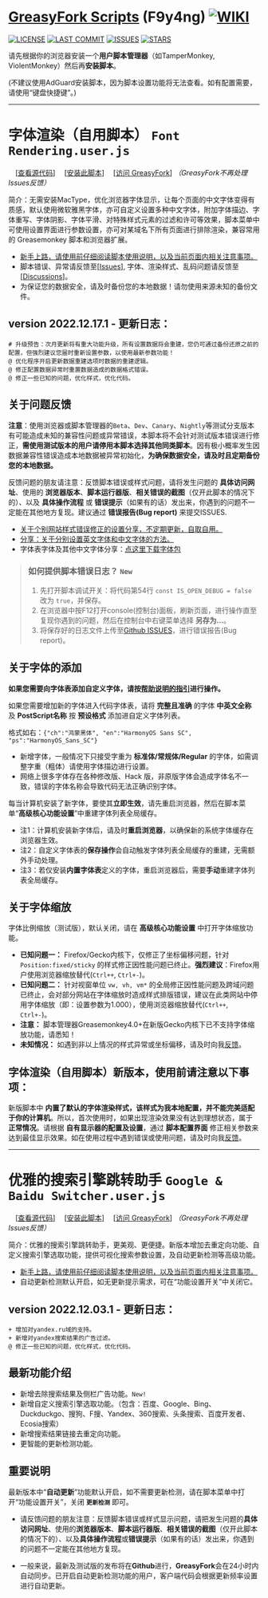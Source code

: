 # [**GreasyFork Scripts**](https://f9y4ng.github.io/GreasyFork-Scripts/) (F9y4ng) [![WIKI](https://img.shields.io/badge/WIKI-GREASYFORK%20SCRIPTS-brightgreen.svg?logo=github "wiki")](https://github.com/F9y4ng/GreasyFork-Scripts/wiki)

[![LICENSE](https://img.shields.io/badge/License-GPL--3.0--only-blue.svg?style=for-the-badge&logo=github "LICENSE")](https://github.com/F9y4ng/GreasyFork-Scripts/blob/master/LICENSE)
[![LAST COMMIT](https://img.shields.io/github/last-commit/F9y4ng/GreasyFork-Scripts?color=blue&logo=github&style=for-the-badge "LAST COMMIT")](https://github.com/F9y4ng/GreasyFork-Scripts/commits/master)
[![ISSUES](https://img.shields.io/github/issues/F9y4ng/GreasyFork-Scripts?logo=github&style=for-the-badge "ISSUES")](https://github.com/F9y4ng/GreasyFork-Scripts/issues)
[![STARS](https://img.shields.io/github/stars/F9y4ng/GreasyFork-Scripts?color=brightgreen&logo=github&style=for-the-badge "STARS")](https://github.com/F9y4ng/GreasyFork-Scripts/stargazers)

请先根据你的浏览器安装一个**用户脚本管理器**（如TamperMonkey, ViolentMonkey）然后再**安装脚本**。

(不建议使用AdGuard安装脚本，因为脚本设置功能将无法查看。如有配置需要，请使用“键盘快捷键”。)

***

# 字体渲染（自用脚本） `Font Rendering.user.js`
 　[[查看源代码](https://github.com/F9y4ng/GreasyFork-Scripts/blob/master/Font%20Rendering.user.js)] 　[[安装此脚本](https://github.com/F9y4ng/GreasyFork-Scripts/raw/master/Font%20Rendering.user.js)] 　[[访问 GreasyFork](https://greasyfork.org/scripts/416688)] _（GreasyFork不再处理Issues反馈）_

简介：无需安装MacType，优化浏览器字体显示，让每个页面的中文字体变得有质感，默认使用微软雅黑字体，亦可自定义设置多种中文字体，附加字体描边、字体重写、字体阴影、字体平滑、对特殊样式元素的过滤和许可等效果，脚本菜单中可使用设置界面进行参数设置，亦可对某域名下所有页面进行排除渲染，兼容常用的 Greasemonkey 脚本和浏览器扩展。

* [新手上路，请使用前仔细阅读脚本使用说明，以及当前页面内相关注意事项。](https://github.com/F9y4ng/GreasyFork-Scripts/wiki/%E5%AD%97%E4%BD%93%E6%B8%B2%E6%9F%93%EF%BC%88%E8%87%AA%E7%94%A8%E8%84%9A%E6%9C%AC%EF%BC%89)
* 脚本错误、异常请反馈至[[Issues](https://github.com/F9y4ng/GreasyFork-Scripts/issues)], 字体、渲染样式、乱码问题请反馈至[[Discussions](https://github.com/F9y4ng/GreasyFork-Scripts/discussions/categories/%E9%97%AE%E7%AD%94%E4%B8%93%E5%8C%BA-question-answer)]。
* 为保证您的数据安全，请及时备份您的本地数据！请勿使用来源未知的备份文件。

## version 2022.12.17.1 - 更新日志：
```
# 升级预告：次月更新将有重大功能升级，所有设置数据将会重建，您仍可通过备份还原之前的配置，但强烈建议您届时重新设置参数，以使用最新参数功能！
@ 优化程序开启更新数据重建选项时数据的重建逻辑。
@ 修正配置数据异常时重置数据造成的数据格式错误。
@ 修正一些已知的问题，优化样式，优化代码。
```

## 关于问题反馈
**注意**：使用浏览器或脚本管理器的`Beta`、`Dev`、`Canary`、`Nightly`等测试分支版本有可能造成未知的兼容性问题或异常错误，本脚本将不会针对测试版本错误进行修正，**需使用测试版本的用户请停用本脚本选择其他同类脚本**。因有极小概率发生因数据兼容性错误造成本地数据被异常初始化，**为确保数据安全，请及时且定期备份您的本地数据。**

反馈问题的朋友请注意：反馈脚本错误或样式问题，请将发生问题的 **具体访问网址**、使用的 **浏览器版本**、**脚本运行器版**、**相关错误的截图**（仅开此脚本的情况下的）、以及 **具体操作流程** 或 **错误提示**（如果有的话）发出来，你遇到的问题不一定能在其他地方复现。建议通过 **错误报告(Bug report)** 来提交ISSUES.

* [关于个别网站样式错误修正的设置分享，不定期更新，自取自用。](https://github.com/F9y4ng/GreasyFork-Scripts/discussions/42)
* [分享：关于分别设置英文字体和中文字体的方法。](https://github.com/F9y4ng/GreasyFork-Scripts/discussions/83)
* 字体表字体及其他中文字体分享：[点这里下载字体包](https://github.com/F9y4ng/GreasyFork-Scripts/discussions/46)

> ### 如何提供脚本错误日志？ `New`
> 1. 先打开脚本调试开关：将代码第54行 `const IS_OPEN_DEBUG = false` 改为 `true`，并保存。
> 2. 在浏览器中按F12打开console(控制台)面板，刷新页面，进行操作直至复现你遇到的问题，然后在控制台中右键菜单选择 **另存为...**。
> 3. 将保存好的日志文件上传至[Github ISSUES](https://github.com/F9y4ng/GreasyFork-Scripts/issues)，进行错误报告(Bug report)。

## 关于字体的添加
**如果您需要向字体表添加自定义字体，请按[帮助说明的指引](https://github.com/F9y4ng/GreasyFork-Scripts/discussions/64)进行操作。**

如果您需要增加新的字体进入代码字体表，请将 **完整且准确** 的字体 **中英文全称** 及 **PostScript名称** 按 **预设格式** 添加进自定义字体列表。

格式如右：```{"ch":"鸿蒙黑体", "en":"HarmonyOS Sans SC", "ps":"HarmonyOS_Sans_SC"}```
* 新增字体，一般情况下只接受字重为 **标准体/常规体/Regular** 的字体，如需调整字重（粗体）请使用字体描边进行设置。
* 网络上很多字体存在各种修改版、Hack 版，非原版字体会造成字体名不一致，错误的字体名称会导致代码无法正确识别字体。

 每当计算机安装了新字体，要使其**立即生效**，请先重启浏览器，然后在脚本菜单“**高级核心功能设置**”中重建字体列表全局缓存。
* 注1：计算机安装新字体后，请及时**重启浏览器**，以确保新的系统字体缓存在浏览器生效。
* 注2：自定义字体表的**保存操作**会自动触发字体列表全局缓存的重建，无需额外手动处理。
* 注3：若仅安装**内置字体表**定义的字体，重启浏览器后，需要**手动**重建字体列表全局缓存。

## 关于字体缩放
字体比例缩放（测试版），默认关闭，请在 **高级核心功能设置** 中打开字体缩放功能。
* **已知问题一：** Firefox/Gecko内核下，仅修正了坐标偏移问题，针对 `Position:fixed/sticky` 的样式修正因性能问题已终止。**强烈建议**：Firefox用户使用浏览器缩放替代(`Ctrl++`, `Ctrl+-`)。
* **已知问题二：** 针对视窗单位 `vw, vh, vm*` 的全局修正因性能问题及跨域问题已终止，会对部分网站在字体缩放时造成样式排版错误，建议在此类网站中停用字体缩放（即：设置参数为1.000），使用浏览器缩放替代(`Ctrl++`, `Ctrl+-`)。
* **注意：** 脚本管理器Greasemonkey4.0+在新版Gecko内核下已不支持字体缩放功能，请悉知！
* **未知情况：** 如遇到非以上情况的样式异常或坐标偏移，请及时向我[反馈](https://github.com/F9y4ng/GreasyFork-Scripts/issues)。

## 字体渲染（自用脚本）新版本，使用前请注意以下事项：

新版脚本中 **内置了默认的字体渲染样式，该样式为我本地配置，并不能完美适配于你的计算机**。所以，首次使用时，如果出现渲染效果没有达到理想状态，属于 **正常情况**。请根据 **自有显示器的配置及设置**，通过 **脚本配置界面** 修正相关参数来达到最佳显示效果。如在使用过程中遇到错误或使用问题，请及时向我[反馈](https://github.com/F9y4ng/GreasyFork-Scripts/issues)。

***

# 优雅的搜索引擎跳转助手 `Google & Baidu Switcher.user.js`
 　[[查看源代码](https://github.com/F9y4ng/GreasyFork-Scripts/blob/master/Google%20%26%20Baidu%20Switcher.user.js)] 　[[安装此脚本](https://github.com/F9y4ng/GreasyFork-Scripts/raw/master/Google%20%26%20Baidu%20Switcher.user.js)] 　[[访问 GreasyFork](https://greasyfork.org/scripts/12909)] _（GreasyFork不再处理Issues反馈）_

简介：优雅的搜索引擎跳转助手，更美观、更便捷。新版本增加去重定向功能、自定义搜索引擎选取功能，提供可视化搜索参数设置，及自动更新检测等高级功能。

* [新手上路，请使用前仔细阅读脚本使用说明，以及当前页面内相关注意事项。](https://github.com/F9y4ng/GreasyFork-Scripts/wiki/%E4%BC%98%E9%9B%85%E7%9A%84%E6%90%9C%E7%B4%A2%E5%BC%95%E6%93%8E%E8%B7%B3%E8%BD%AC%E5%8A%A9%E6%89%8B)
* 自动更新检测默认开启，如无更新提示需求，可在“功能设置开关”中关闭它。

## version 2022.12.03.1 - 更新日志：
```
+ 增加对yandex.ru域的支持。
+ 新增对yandex搜索结果的广告过滤。
@ 修正一些已知的问题，优化样式，优化代码。
```

## 最新功能介绍
* 新增去除搜索结果及侧栏广告功能。`New!`
* 新增自定义搜索引擎选取功能。（包含：百度、Google、Bing、Duckduckgo、搜狗、F搜、Yandex、360搜索、头条搜索、百度开发者、Ecosia搜索）
* 新增搜索结果链接去重定向功能。
* 更智能的更新检测功能。

## 重要说明
最新版本中“**自动更新**”功能默认开启，如不需要更新检测，请在脚本菜单中打开“功能设置开关”，关闭 **```更新检测```** 即可。

* 请反馈问题的朋友注意：反馈脚本错误或样式显示问题，请把发生问题的**具体访问网址**、使用的**浏览器版本**、**脚本运行器版**、**相关错误的截图**（仅开此脚本的情况下的）、以及**具体操作流程**或**错误提示**（如果有的话）发出来，你遇到的问题不一定能在其他地方复现。

* 一般来说，最新及测试版的发布将在**Github**进行，**GreasyFork**会在24小时内自动同步。已开启自动更新检测功能的用户，客户端代码会根据更新频率设置进行自动更新。
